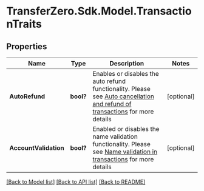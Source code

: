 
# TransferZero.Sdk.Model.TransactionTraits

## Properties

Name | Type | Description | Notes
------------ | ------------- | ------------- | -------------
**AutoRefund** | **bool?** | Enables or disables the auto refund functionality. Please see [Auto cancellation and refund of transactions](https://docs.transferzero.com/docs/additional-features/#auto-cancellation-and-refund-of-transactions) for more details | [optional] 
**AccountValidation** | **bool?** | Enabled or disables the name validation functionality. Please see [Name validation in transactions](https://docs.transferzero.com/docs/additional-features/#name-validation-in-transactions) for more details | [optional] 

[[Back to Model list]](../README.md#documentation-for-models)
[[Back to API list]](../README.md#documentation-for-api-endpoints)
[[Back to README]](../README.md)

